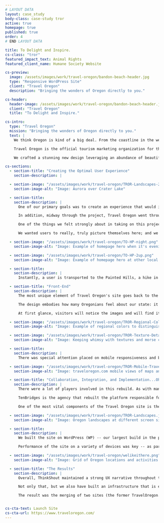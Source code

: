 ```yaml
---
# LAYOUT DATA
layout: case_study
body-class: case-study tror
active: true
homepage: true
published: true
order: 4
# END LAYOUT DATA

title: To Delight and Inspire.
cs-class: "tror"
featured_impact_text: Animal Rights
featured_client_name: Humane Society Website

cs-preview:
  image: /assets/images/work/travel-oregon/bandon-beach-header.jpg
  type: "Responsive WordPress Site"
  client: "Travel Oregon"
  description: "Bringing the wonders of Oregon directly to you."

cs-header:
  header-image: /assets/images/work/travel-oregon/bandon-beach-header.jpg
  client: "Travel Oregon"
  title: "To Delight and Inspire."

cs-intro:
  type: "Travel Oregon"
  mission: "Bringing the wonders of Oregon directly to you."
  text: |
    We think Oregon is kind of a big deal. From the coastline in the west to the deserts in the east, there's a lot to see and do here. But how on earth does one convey the majesty of this state through a website that not only informs, but tempts them to visit and see it with their own eyes? That was the goal of the Travel Oregon website redesign: To delight and inspire people to come to Oregon and realize that yes, they like it here too.

    Travel Oregon is the official tourism marketing organization for the State of Oregon. They work to enhance visitors' experiences by providing information, resources, and trip planning tools for just about any activity available in our state. Most importantly, they inspire the public to visit, and consistently convey the exceptional quality of Oregon.

    We crafted a stunning new design leveraging an abundance of beautiful imagery with an information architecture that drives users to the content they need to plan their visit. But it's not all good looks. The site, built on WordPress, integrates numerous backend systems including a content repository shared by all Destination Management Organizations in the state. The new site is blazing fast, with performance wins all around, thanks, in no small part, to our partners at Pantheon.

cs-sections:
  - section-title: "Creating the Optimal User Experience"
    section-description: |

  - section-image: "/assets/images/work/travel-oregon/TROR-Landscapes-2.jpg"
    section-image-alt: "Image: Aurora over Crater Lake"

  - section-title:
    section-description: |
      One of our primary goals was to create an experience that would invite users to discover more activities and resources throughout the site. We did this by leveraging their editorial content (1,947 trip ideas) to contextualize the 10,716 (at launch) listings that are maintained in Oregon Tourism Information System (OTIS), their tourism database, and inspire travel to Oregon. However, figuring out how to utilize this vast amount of content proved to be a bit of a challenge -- but not impossible!

      In addition, midway through the project, Travel Oregon went through a rebrand which proved to be a huge lift for all involved. The previous site was filled with whimsy, illustrations, and generally had a warm, earthy feel. The new brand pushed the site into a modern aesthetic. Some key design choices were made to retain the playful vibe expected from Travel Oregon's fan base, however their future presence needed to feel clean, bright, and inspired.

      One of the things we felt strongly about in taking on this project was the concept of giving users a sense of "place." It's that feeling you get when you see an image of a location so breath-taking that you want to go see it for yourself. And Oregon has no shortage of impressive vistas.

      We wanted users to really, truly picture themselves here; and we achieved this through a feature we implemented on the homepage hero. Visit TravelOregon.com at various times of day from other time zones, and you'll be served up a scenic image from somewhere in Oregon at the local time here, in Oregon.

  - section-image: "/assets/images/work/travel-oregon/TO-HP-night.png"
    section-image-alt: "Image: Example of homepage hero when it's evening in the Pacific time zone."

  - section-image: "/assets/images/work/travel-oregon/TO-HP-2up.png"
    section-image-alt: "Image: Example of homepage hero at other local times during the day (afternoon and evening)."

  - section-title:
    section-description: |
      Instantly, a user is transported to the Painted Hills, a hike in the forest, or a waterfall out of a fairy tale.

  - section-title: "Front-End"
    section-description: |
      The most unique element of Travel Oregon's site goes back to the rebrand. We had to skin the theme and apply the new brand halfway through the project lifecycle. This was achieved in record time (a few weeks), and it was due to the care and consistency with which the initial theme was developed.

      The design embodies how many Oregonians feel about our state: it's picturesque, has many wide-open and grand natural spaces to explore, and a warm and friendly culture that is often synonymous with a small-town feel. It was important for the front-end team to translate these designs into reality with this in mind.

      At first glance, visitors will notice the images and will find it very easy to dive deeper into the site down to micro-levels of content that speak to their interests. After sticking around the site a bit longer, visitors may even notice the details of whimsy: 7 different colors for 7 different regions, the aforementioned hero image and time on the home page changing throughout the day, the Oregon skyline textures scattered across the site. Even the dashed horizontal rule has its own story, spelling out Oregon in morse code.

  - section-image: "/assets/images/work/travel-oregon/TROR-Regional-Colors.jpg"
    section-image-alt: "Image: Example of regional colors to distinguish site content"

  - section-image: "/assets/images/work/travel-oregon/TROR-Texture-Details.jpg"
    section-image-alt: "Image: Keeping whimsy with textures and morse code across the site"

  - section-title:
    section-description: |
      There was special attention placed on mobile responsiveness and browser compatibility. Considering many visitors would potentially be exploring this site while on their Oregon vacation, we needed to ensure that accessibility wasn't hindered in any way. All content, maps, and resources needed to be seamlessly served up in the mobile experience.

  - section-image: "/assets/images/work/travel-oregon/TROR-Mobile-Travellers.jpg"
    section-image-alt: "Image: traveloregon.com mobile views of maps and articles"

  - section-title: "Collaboration, Integration, and Implementation...Oh my!"
    section-description: |
      There were a lot of players involved in this rebuild. As with many of our projects, we needed to partner with several third party vendors to make sure all the pieced synced and that there would be no gaps in the process for Travel Oregon. [Wieden+Kennedy](http://www.wk.com/) was responsible for the re-brand that was released midway through the project, and we worked closely with their team to apply their shiny, modern brand into our design concepts.

      TenBridges is the agency that rebuilt the platform responsible for supporting the robust listing content (OTIS). The scaffolding for that content occurred in parallel with our rebuild in WordPress. Needless to say, it was high-risk for us to simultaneously define data structures in supporting systems; and had to be in sync every step of the way to ensure content appeared as intended to administrators and end-users alike.

      One of the most vital components of the Travel Oregon site is the request form for Travel Guides. Increasing distribution of these guides is one of the leading KPI's (Key Performance Indicators) for this project; and the seamless integration of those request forms was top of mind. So we worked with Co-Operations to be sure we understood how information needed to be captured and sent to them for fulfillment of said travel guides. Of course, Travel Oregon also has their sights set on expanding their digital audience. For that we worked with Tourism Engine, who manages their email list and travel newsletter. Needless to say, there were integrations galore, and assuring all invested parties that we would connect the dots in this complex ecosystem was no small feat!

  - section-image: "/assets/images/work/travel-oregon/TROR-Landscapes.jpg"
    section-image-alt: "Image: Oregon landscapes at different screen sizes"

  - section-title:
    section-description: |
      We built the site on WordPress (WP) -- our largest build in the platform to-date. Travel Oregon's database (OTIS) has its own hierarchical structure, but we built an approach in WP to allow all the robust content to import and scaffold into a distinct hierarchy on the WP side that is maintained in a constant integration. It proved to be a *very* complex yet necessary integration. But we did develop a custom WP plugin to support the integration with the OTIS API. Did we mention we also had to merge content from Ride Oregon Ride into this new site? Because we totally did.

      Performance of the site on a variety of devices was key -- as part of the redesign, we focused on the performance of the platform, the code, and of course, the content, At the platform level, Travel Oregon selected Pantheon for their reliability, highly tuned hosting environment and the inclusion of their Fastly-backed Global CDN. Throughout development, inefficient code was refactored and additional services such as ElasticSearch were implemented to increase performance. As content is created, images are optimized (without taking away from their quality) to quickly deliver all of those juicy, rich landscapes to you.

  - section-image: "/assets/images/work/travel-oregon/welikeithere.png"
    section-image-alt: "Image: Grid of Oregon locations and activities across the state"

  - section-title: "The Results"
    section-description: |  
      Overall, ThinkShout maintained a strong UX narrative throughout the project lifecycle -- this project was really more about how Travel Oregon could serve their audiences and tell an attractive, content-rich story of Oregon and all that it has to offer.

      Not only that, but we also have built an infrastructure that is easy for administrators to maintain and manage -- saving time and costs for staff. Additionally, the improvement in site speed and performance gives the team at Travel Oregon the sense of security and peace of mind that comes with having one less thing to worry about.

      The result was the merging of two sites (the former TravelOregon.com and Ride Oregon Ride) that now make this the go-to site for all things indoor and outdoor in Oregon. It welcomes hours of exploration and information for those considering a visit as well as resident Oregonians themselves.


cs-cta-text: Launch Site
cs-cta-url: https://www.traveloregon.com/
---
```

